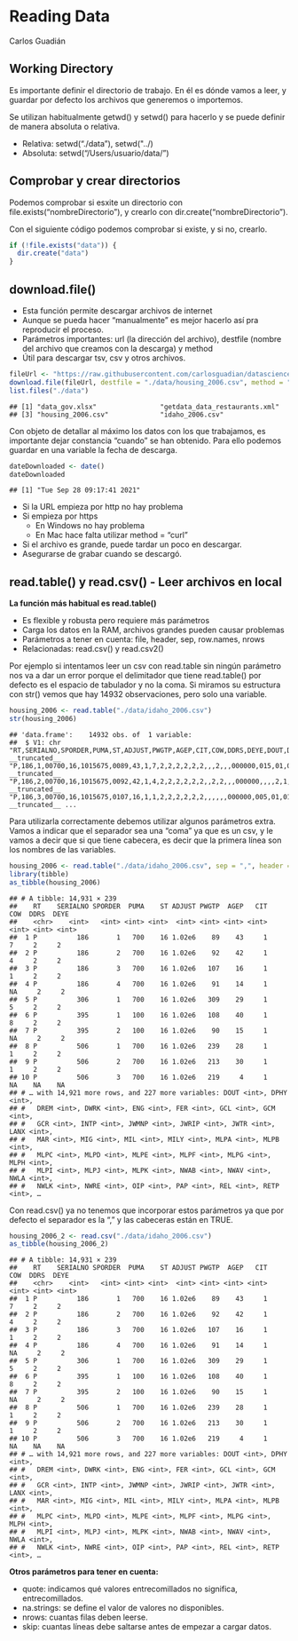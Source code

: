 Reading Data
================
Carlos Guadián

## Working Directory

Es importante definir el directorio de trabajo. En él es dónde vamos a
leer, y guardar por defecto los archivos que generemos o importemos.

Se utilizan habitualmente getwd() y setwd() para hacerlo y se puede
definir de manera absoluta o relativa.

-   Relativa: setwd(“./data”), setwd("../)
-   Absoluta: setwd(“/Users/usuario/data/”)

## Comprobar y crear directorios

Podemos comprobar si esxite un directorio con
file.exists(“nombreDirectorio”), y crearlo con
dir.create(“nombreDirectorio”).

Con el siguiente código podemos comprobar si existe, y si no, crearlo.

``` r
if (!file.exists("data")) {
  dir.create("data")
}
```

## download.file()

-   Esta función permite descargar archivos de internet
-   Aunque se pueda hacer “manualmente” es mejor hacerlo así pra
    reproducir el proceso.
-   Parámetros importantes: url (la dirección del archivo), destfile
    (nombre del archivo que creamos con la descarga) y method
-   Útil para descargar tsv, csv y otros archivos.

``` r
fileUrl <- "https://raw.githubusercontent.com/carlosguadian/datasciencecoursera/master/02_Getting_Cleaning_Data/Week_1/housing_2006.csv"
download.file(fileUrl, destfile = "./data/housing_2006.csv", method = "curl") # El método es "curl" porque la URL es https, si no, no funcionaría.
list.files("./data")
```

    ## [1] "data_gov.xlsx"                "getdata_data_restaurants.xml"
    ## [3] "housing_2006.csv"             "idaho_2006.csv"

Con objeto de detallar al máximo los datos con los que trabajamos, es
importante dejar constancia “cuando” se han obtenido. Para ello podemos
guardar en una variable la fecha de descarga.

``` r
dateDownloaded <- date()
dateDownloaded
```

    ## [1] "Tue Sep 28 09:17:41 2021"

-   Si la URL empieza por http no hay problema
-   Si empieza por https
    -   En Windows no hay problema
    -   En Mac hace falta utilizar method = “curl”
-   Si el archivo es grande, puede tardar un poco en descargar.
-   Asegurarse de grabar cuando se descargó.

## read.table() y read.csv() - Leer archivos en local

**La función más habitual es read.table()**

-   Es flexible y robusta pero requiere más parámetros
-   Carga los datos en la RAM, archivos grandes pueden causar problemas
-   Parámetros a tener en cuenta: file, header, sep, row.names, nrows
-   Relacionadas: read.csv() y read.csv2()

Por ejemplo si intentamos leer un csv con read.table sin ningún
parámetro nos va a dar un error porque el delimitador que tiene
read.table() por defecto es el espacio de tabulador y no la coma. Si
miramos su estructura con str() vemos que hay 14932 observaciones, pero
solo una variable.

``` r
housing_2006 <- read.table("./data/idaho_2006.csv")
str(housing_2006)
```

    ## 'data.frame':    14932 obs. of  1 variable:
    ##  $ V1: chr  "RT,SERIALNO,SPORDER,PUMA,ST,ADJUST,PWGTP,AGEP,CIT,COW,DDRS,DEYE,DOUT,DPHY,DREM,DWRK,ENG,FER,GCL,GCM,GCR,INTP,JW"| __truncated__ "P,186,1,00700,16,1015675,0089,43,1,7,2,2,2,2,2,2,,,2,,,000000,015,01,01,2,1,1,3,2,0,0,1,0,0,0,0,0,0,0,0,3,5,3,3"| __truncated__ "P,186,2,00700,16,1015675,0092,42,1,4,2,2,2,2,2,2,,2,2,,,000000,,,,2,1,1,5,,,,,,,,,,,,,2,5,2,2,3,000000,00000,01"| __truncated__ "P,186,3,00700,16,1015675,0107,16,1,1,2,2,2,2,2,2,,,,,,000000,005,01,01,2,5,1,,,,,,,,,,,,,,3,5,3,3,3,000000,0000"| __truncated__ ...

Para utilizarla correctamente debemos utilizar algunos parámetros extra.
Vamos a indicar que el separador sea una “coma” ya que es un csv, y le
vamos a decir que si que tiene cabecera, es decir que la primera línea
son los nombres de las variables.

``` r
housing_2006 <- read.table("./data/idaho_2006.csv", sep = ",", header = TRUE)
library(tibble)
as_tibble(housing_2006)
```

    ## # A tibble: 14,931 × 239
    ##    RT    SERIALNO SPORDER  PUMA    ST ADJUST PWGTP  AGEP   CIT   COW  DDRS  DEYE
    ##    <chr>    <int>   <int> <int> <int>  <int> <int> <int> <int> <int> <int> <int>
    ##  1 P          186       1   700    16 1.02e6    89    43     1     7     2     2
    ##  2 P          186       2   700    16 1.02e6    92    42     1     4     2     2
    ##  3 P          186       3   700    16 1.02e6   107    16     1     1     2     2
    ##  4 P          186       4   700    16 1.02e6    91    14     1    NA     2     2
    ##  5 P          306       1   700    16 1.02e6   309    29     1     5     2     2
    ##  6 P          395       1   100    16 1.02e6   108    40     1     8     2     2
    ##  7 P          395       2   100    16 1.02e6    90    15     1    NA     2     2
    ##  8 P          506       1   700    16 1.02e6   239    28     1     1     2     2
    ##  9 P          506       2   700    16 1.02e6   213    30     1     1     2     2
    ## 10 P          506       3   700    16 1.02e6   219     4     1    NA    NA    NA
    ## # … with 14,921 more rows, and 227 more variables: DOUT <int>, DPHY <int>,
    ## #   DREM <int>, DWRK <int>, ENG <int>, FER <int>, GCL <int>, GCM <int>,
    ## #   GCR <int>, INTP <int>, JWMNP <int>, JWRIP <int>, JWTR <int>, LANX <int>,
    ## #   MAR <int>, MIG <int>, MIL <int>, MILY <int>, MLPA <int>, MLPB <int>,
    ## #   MLPC <int>, MLPD <int>, MLPE <int>, MLPF <int>, MLPG <int>, MLPH <int>,
    ## #   MLPI <int>, MLPJ <int>, MLPK <int>, NWAB <int>, NWAV <int>, NWLA <int>,
    ## #   NWLK <int>, NWRE <int>, OIP <int>, PAP <int>, REL <int>, RETP <int>, …

Con read.csv() ya no tenemos que incorporar estos parámetros ya que por
defecto el separador es la “,” y las cabeceras están en TRUE.

``` r
housing_2006_2 <- read.csv("./data/idaho_2006.csv")
as_tibble(housing_2006_2)
```

    ## # A tibble: 14,931 × 239
    ##    RT    SERIALNO SPORDER  PUMA    ST ADJUST PWGTP  AGEP   CIT   COW  DDRS  DEYE
    ##    <chr>    <int>   <int> <int> <int>  <int> <int> <int> <int> <int> <int> <int>
    ##  1 P          186       1   700    16 1.02e6    89    43     1     7     2     2
    ##  2 P          186       2   700    16 1.02e6    92    42     1     4     2     2
    ##  3 P          186       3   700    16 1.02e6   107    16     1     1     2     2
    ##  4 P          186       4   700    16 1.02e6    91    14     1    NA     2     2
    ##  5 P          306       1   700    16 1.02e6   309    29     1     5     2     2
    ##  6 P          395       1   100    16 1.02e6   108    40     1     8     2     2
    ##  7 P          395       2   100    16 1.02e6    90    15     1    NA     2     2
    ##  8 P          506       1   700    16 1.02e6   239    28     1     1     2     2
    ##  9 P          506       2   700    16 1.02e6   213    30     1     1     2     2
    ## 10 P          506       3   700    16 1.02e6   219     4     1    NA    NA    NA
    ## # … with 14,921 more rows, and 227 more variables: DOUT <int>, DPHY <int>,
    ## #   DREM <int>, DWRK <int>, ENG <int>, FER <int>, GCL <int>, GCM <int>,
    ## #   GCR <int>, INTP <int>, JWMNP <int>, JWRIP <int>, JWTR <int>, LANX <int>,
    ## #   MAR <int>, MIG <int>, MIL <int>, MILY <int>, MLPA <int>, MLPB <int>,
    ## #   MLPC <int>, MLPD <int>, MLPE <int>, MLPF <int>, MLPG <int>, MLPH <int>,
    ## #   MLPI <int>, MLPJ <int>, MLPK <int>, NWAB <int>, NWAV <int>, NWLA <int>,
    ## #   NWLK <int>, NWRE <int>, OIP <int>, PAP <int>, REL <int>, RETP <int>, …

**Otros parámetros para tener en cuenta:**

-   quote: indicamos qué valores entrecomillados no significa,
    entrecomillados.
-   na.strings: se define el valor de valores no disponibles.
-   nrows: cuantas filas deben leerse.
-   skip: cuantas líneas debe saltarse antes de empezar a cargar datos.
